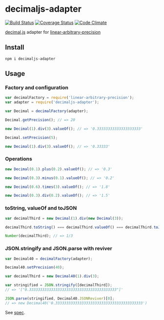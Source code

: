 # decimaljs-adapter

[![Build Status](https://travis-ci.org/javiercejudo/decimaljs-adapter.svg)](https://travis-ci.org/javiercejudo/decimaljs-adapter)
[![Coverage Status](https://coveralls.io/repos/javiercejudo/decimaljs-adapter/badge.svg?branch=master)](https://coveralls.io/r/javiercejudo/decimaljs-adapter?branch=master)
[![Code Climate](https://codeclimate.com/github/javiercejudo/decimaljs-adapter/badges/gpa.svg)](https://codeclimate.com/github/javiercejudo/decimaljs-adapter)

[decimal.js](https://github.com/MikeMcl/decimal.js) adapter for
[linear-arbitrary-precision](https://github.com/javiercejudo/linear-arbitrary-precision)

## Install

    npm i decimaljs-adapter

## Usage

### Factory and configuration

```js
var decimalFactory = require('linear-arbitrary-precision');
var adapter = require('decimaljs-adapter');

var Decimal = decimalFactory(adapter);

Decimal.getPrecision(); // => 20

new Decimal(1).div(3).valueOf(); // => '0.33333333333333333333'

Decimal.setPrecision(5);

new Decimal(1).div(3).valueOf(); // => '0.33333'
```

### Operations

```js
new Decimal(0.1).plus(0.2).valueOf(); // => '0.3'

new Decimal(0.3).minus(0.1).valueOf(); // => '0.2'

new Decimal(0.6).times(3).valueOf(); // => '1.8'

new Decimal(0.3).div(0.2).valueOf(); // => '1.5'
```

### toString, valueOf and toJSON

```js
var decimalThird = new Decimal(1).div(new Decimal(3));

decimalThird.toString() === decimalThird.valueOf() === decimalThird.toJSON(); // => true

Number(decimalThird); // => 1/3
```

### JSON.stringify and JSON.parse with reviver

```js
var Decimal40 = decimalFactory(adapter);

Decimal40.setPrecision(40);

var decimalThird = new Decimal40(1).div(3);

var stringified = JSON.stringify([decimalThird]);
// => '["0.3333333333333333333333333333333333333333"]'

JSON.parse(stringified, Decimal40.JSONReviver)[0];
// => new Decimal40('0.3333333333333333333333333333333333333333')
```

See [spec](test/spec.js).
